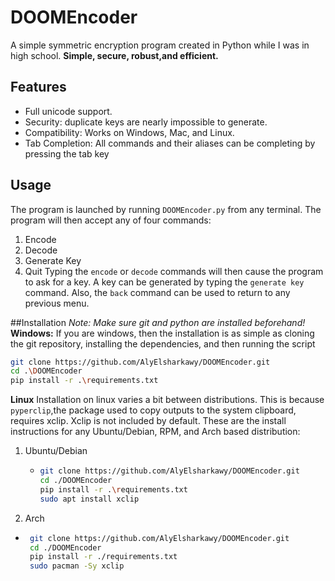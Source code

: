 # DOOMEncoder
A simple symmetric encryption program created in Python while I was in high school. **Simple, secure, robust,and efficient.**

## Features
- Full unicode support.
- Security: duplicate keys are nearly impossible to generate.
- Compatibility: Works on Windows, Mac, and Linux.
- Tab Completion: All commands and their aliases can be completing by pressing the tab key

## Usage
The program is launched by running `DOOMEncoder.py` from any terminal. The program will then accept any of four commands:
1. Encode
2. Decode
3. Generate Key
4. Quit
Typing the `encode` or `decode` commands will then cause the program to ask for a key. A key can be generated by typing the `generate key` command. Also, the `back` command can be used to return to any previous menu.

##Installation
_Note: Make sure git and python are installed beforehand!_
**Windows:**
If you are windows, then the installation is as simple as cloning the git repository, installing the dependencies, and then running the script
```Bash
git clone https://github.com/AlyElsharkawy/DOOMEncoder.git
cd .\DOOMEncoder
pip install -r .\requirements.txt
```

**Linux**
Installation on linux varies a bit between distributions. This is because `pyperclip`,the package used to copy outputs to the system clipboard, requires xclip. Xclip is not included by default. These are the install instructions for any Ubuntu/Debian, RPM, and Arch based distribution:
1. Ubuntu/Debian
   - ```Bash
     git clone https://github.com/AlyElsharkawy/DOOMEncoder.git
     cd ./DOOMEncoder
     pip install -r .\requirements.txt
     sudo apt install xclip
     ```
3. Arch
- ```Bash
   git clone https://github.com/AlyElsharkawy/DOOMEncoder.git
   cd ./DOOMEncoder
   pip install -r ./requirements.txt
   sudo pacman -Sy xclip
   ```

